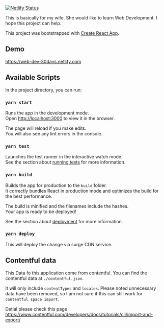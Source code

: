 [![Netlify Status](https://api.netlify.com/api/v1/badges/a001091c-3d75-4e4a-b207-bbc934ad9867/deploy-status)](https://app.netlify.com/sites/web-dev-30days/deploys)

This is basically for my wife. She would like to learn Web Development. I hope this project can help.

This project was bootstrapped with [Create React App](https://github.com/facebook/create-react-app).

## Demo

https://web-dev-30days.netlify.com

## Available Scripts

In the project directory, you can run:

### `yarn start`

Runs the app in the development mode.<br />
Open [http://localhost:3000](http://localhost:3000) to view it in the browser.

The page will reload if you make edits.<br />
You will also see any lint errors in the console.

### `yarn test`

Launches the test runner in the interactive watch mode.<br />
See the section about [running tests](https://facebook.github.io/create-react-app/docs/running-tests) for more information.

### `yarn build`

Builds the app for production to the `build` folder.<br />
It correctly bundles React in production mode and optimizes the build for the best performance.

The build is minified and the filenames include the hashes.<br />
Your app is ready to be deployed!

See the section about [deployment](https://facebook.github.io/create-react-app/docs/deployment) for more information.

### `yarn deploy`

This will deploy the change via surge CDN service.

## Contentful data

This Data fo this application come from contentful. You can find the contentful data at `./contentful.json`.

It will only include `contentTypes` and `locales`. Please noted unnecessary data have been removed, so I am not sure if this can still work for `contentful space import`.

Detial please check this page https://www.contentful.com/developers/docs/tutorials/cli/import-and-export/
